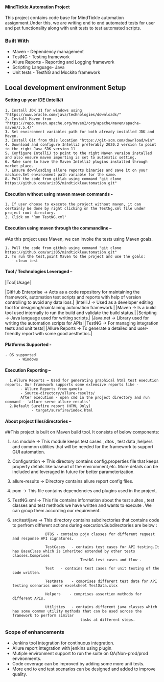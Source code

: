 #### MindTickle Automation Project

This project contains code base for MindTickle automation assignment.Under this, we are writing end to end automated tests for user and pet functionality along with unit tests to test automated scripts.


### **Built With**

* Maven - Dependency management
* TestNG - Testing framework
* Allure Reports - Reporting and Logging framework
* Scripting Language- Java
* Unit tests - TestNG and Mockito framework


## Local development environment Setup

#### **Setting up your IDE (IntelliJ)**
    1. Install JDK 11 for windows using "https://www.oracle.com/java/technologies/downloads/"
    2. Install Maven from "https://repo.maven.apache.org/maven2/org/apache/maven/apache-maven/3.5.4/"
    3. Set environment variables path for both already installed JDK and Maven. 
    3. Install Git from this location "https://git-scm.com/download/win"
    4. Download and configure IntelliJ preferably 2020.2 version to point to the right Java SDK version 11
    5. Configure IntelliJ to point to the right Maven version installed and also ensure maven importing is set to automatic setting.
    6. Make sure to have the Maven IntelliJ plugins installed through market place.
    7. Ensure downloading allure reports binaries and save it on your machine.Set environment path variable for the same. 
    8. Pull the code from gitlab using command "git clone https://github.com/ariz05/mindtickleautomation.git"
              
                

#### **Execution without using maven maven commands -**
    1. If user choose to execute the project without maven, it can certainly be done by right clicking on the TestNg.xml file under project root directory. 
    2. Click on 'Run TestNG.xml' 



#### **Execution using maven through the commandline –**

#As this project uses Maven, we can invoke the tests using Maven goals.

    1. Pull the code from github using command "git clone https://github.com/ariz05/mindtickleautomation.git"
    2. To run the test,point Maven to the project and use the goals:
       - clean test



#### **Tool / Technologies Leveraged –**

|Tool|Usage|

|GitHub Enterprise -> Acts as a code repository for maintaining the framework, automation test scripts and reports with help of version  controlling to avoid any data loss.|
|IntelliJ          -> Used as a developer editing tool for designing/maintaining automation framework.|
|Maven             -> Is a build tool used internally to run the build and validate the build status.|
|Scripting         -> Java language used for writing scripts.|
|Java.net          -> Library used for writing the automation scripts for APIs|
|TestNG            -> For managing integration tests and unit tests|
|Allure Reports    -> To generate a detailed and user-friendly report with some good aesthetics.|



#### **Platforms Supported -**

	- OS supported
	      - Windows

#### **Execution Reporting –**
      1.Allure Reports – Used for generating graphical html test execution reports. Our framework supports some extensive reports like -  
           - Allure Reports from qameta
           - Source-directory/allure-results/
           After execution - open cmd in the project directory and run command - 'allure serve allure-results'
      2.Default Surefire report (HTML Only)
                - target/surefire/index.html	
       
		 

#### **About project files/directories –**

##This project is built on Maven build tool. It consists of below components:

1. src module    ->   This module keeps test cases , dtos , test data ,helpers and common utilities that will be needed for the framework
 		             to support GUI automation.

2. Configuration ->   This directory contains config.properties file that keeps property details like baseurl of the environment,etc.
		             More details can be included and leveraged in future for better parameterization.
		     
3. allure-results ->   Directory contains allure report config files.

4. pom           ->   This file contains dependencies and plugins used in the project.

5. TestNG.xml    ->   This file contains information about the test suites , test classes and test methods we have written and wants to execute . We can group them according 
		              our requirement. 

6. src/test/java ->   This directory contains subdirectories that contains code to perfrom different actions during execution.Subdirectories are below :
 
                      DTOS - contains pojo classes for different request and response API signatures.

		              TestCases   - contains test cases for API testing.It has BaseClass which is inherited extended by other tests classes.Comprises
                                      TestNG test cases and flow .  
                                      
                      Test   - contains test cases for unit testing of the code written.               

                      TestData    - comprises different test data for API testing scenarios under excelsheet TestData.xlsx
                      
                      Helpers    - comprises assertion methods for different APIs.

		              Utilities   - contains different java classes which has some common utility methods that can be used across the framework to perform similar 
                                      tasks at different steps.

 
### Scope of enhancements

* Jenkins tool integration for continuous integration.
* Allure report integration with jenkins using plugin.
* Mutiple environment support to run the suite on QA/Non-prod/prod environments.
* Code coverage can be improved by adding some more unit tests.
* More end to end test scenarios can be designed and added to improve quality.   		 
           